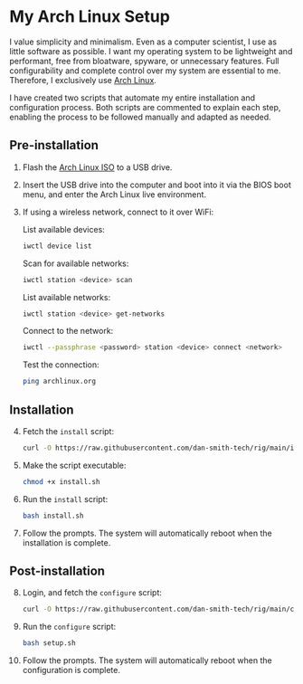 # My Arch Linux Setup

I value simplicity and minimalism. Even as a computer scientist, I use as little software as possible. I want my operating system to be lightweight and performant, free from bloatware, spyware, or unnecessary features. Full configurability and complete control over my system are essential to me. Therefore, I exclusively use [Arch Linux](https://archlinux.org/).

I have created two scripts that automate my entire installation and configuration process. Both scripts are commented to explain each step, enabling the process to be followed manually and adapted as needed.

## Pre-installation

1. Flash the [Arch Linux ISO](https://www.archlinux.org/download/) to a USB drive.

2. Insert the USB drive into the computer and boot into it via the BIOS boot menu, and enter the Arch Linux live environment.

3. If using a wireless network, connect to it over WiFi:

   List available devices:

   ```bash
   iwctl device list
   ```

   Scan for available networks:

   ```bash
   iwctl station <device> scan
   ```

   List available networks:

   ```bash
   iwctl station <device> get-networks
   ```

   Connect to the network:

   ```bash
   iwctl --passphrase <password> station <device> connect <network>
   ```

   Test the connection:

   ```bash
   ping archlinux.org
   ```

## Installation

4. Fetch the `install` script:

   ```bash
   curl -O https://raw.githubusercontent.com/dan-smith-tech/rig/main/install.sh
   ```

5. Make the script executable:

   ```bash
   chmod +x install.sh
   ```

6. Run the `install` script:

   ```bash
   bash install.sh
   ```

7. Follow the prompts. The system will automatically reboot when the installation is complete.

## Post-installation

8. Login, and fetch the `configure` script:

   ```bash
   curl -O https://raw.githubusercontent.com/dan-smith-tech/rig/main/configure.sh
   ```

9. Run the `configure` script:

   ```bash
   bash setup.sh
   ```

10. Follow the prompts. The system will automatically reboot when the configuration is complete.

